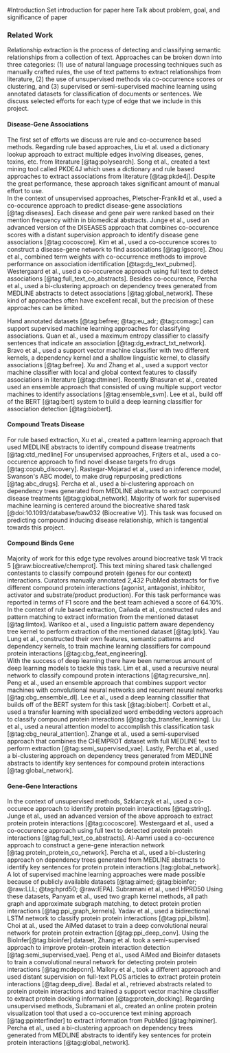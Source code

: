 #Introduction
Set introduction for paper here
Talk about problem, goal, and significance of paper

### Related Work
Relationship extraction is the process of detecting and classifying semantic relationships from a collection of text.
Approaches can be broken down into three categories: (1) use of natural language processing techniques such as manually crafted rules, the use of text patterns to extract relationships from literature, (2) the use of unsupervised methods via co-occurrence scores or clustering, and (3) supervised or semi-supervised machine learning using annotated datasets for classification of documents or sentences.
We discuss selected efforts for each type of edge that we include in this project.

#### Disease-Gene Associations 
The first set of efforts we discuss are rule and co-occurrence based methods.
Regarding rule based approaches, Liu et al. used a dictionary lookup approach to extract multiple edges involving diseases, genes, toxins, etc. from literature [@tag:polysearch]. 
Song et al., created a text mining tool called PKDE4J which uses a dictionary and rule based approaches to extract associations from literature [@tag:pkde4j].
Despite the great performance, these approach takes significant amount of manual effort to use.  
In the context of unsupervised approaches, Pletscher-Frankild et al., used a co-occurence approach to predict disease-gene associations [@tag:diseases].
Each disease and gene pair were ranked based on their mention frequency within in biomedical abstracts.
Junge et al., used an advanced version of the DISEASES approach that combines co-occurence scores with a distant supervision approach to identify disease gene associations [@tag:cocoscore].
Kim et al., used a co-occurence scores to construct a disease-gene network to find associations [@tag:lgscore].
Zhou et al., combined term weights with co-occurrence methods to improve performance on association identification [@tag:dg_text_pubmed].
Westergaard et al., used a co-occurence approach using full text to detect associations [@tag:full_text_co_abstracts].
Besides co-occurence, Percha et al., used a bi-clustering approach on dependency trees generated from MEDLINE abstracts to detect associations [@tag:global_network].
These kind of approaches often have excellent recall, but the precision of these approaches can be limited.

Hand annotated datasets [@tag:befree; @tag:eu_adr; @tag:comagc] can support supervised machine learning approaches for classifying associations.
Quan et al., used a maximum entropy classifier to classify sentences that indicate an association [@tag:dg_extract_txt_network].
Bravo et al., used a support vector machine classifier with two different kernels, a dependency kernel and a shallow linguistic kernel, to classify associations [@tag:befree]. 
Xu and Zhang et al., used a support vector machine classifier with local and global context features to classify associations in literature [@tag:dtminer].
Recently Bhasuran et al., created used an ensemble approach that consisted of using multiple support vector machines to identify associations [@tag:ensemble_svm].
Lee et al., build off of the BERT [@tag:bert] system to build a deep learning classifier for association detection [@tag:biobert].

#### Compound Treats Disease
For rule based extraction, Xu et al., created a pattern learning approach that used MEDLINE abstracts to identify compound disease treatments [@tag:ctd_medline]
For unsupervised approaches, Frijters et al., used a co-occurence approach to find novel disease targets fro drugs [@tag:copub_discovery].
Rastegar-Mojarad et al., used an inference model, Swanson's ABC model, to make drug repurposing predictions [@tag:abc_drugs].
Percha et al., used a bi-clustering approach on dependency trees generated from MEDLINE abstracts to extract compound disease treatments [@tag:global_network].
Majority of work for supervised machine learning is centered around the biocreative shared task [@doi:10.1093/database/baw032 (Biocreative V)].
This task was focused on predicting compound inducing disease relationship, which is tangential towards this project.

#### Compound Binds Gene
Majority of work for this edge type revolves around biocreative task VI track 5 [@raw:biocreative/chemprot].
This text mining shared task challenged contestants to classify compound protein (genes for our context) interactions.
Curators manually annotated 2,432 PubMed abstracts for five different compound protein interactions (agonist, antagonist, inhibitor, activator and substrate/product production). 
For this task performance was reported in terms of F1 score and the best team achieved a score of 64.10%. 
In the context of rule based extraction, Cañada et al., constructed rules and pattern matching to extract information from the mentioned dataset [@tag:limtox].
Warikoo et al., used a linguistic pattern aware dependency tree kernel to perform extraction of the mentioned dataset [@tag:lptk].
Yau Lung et al., constructed their own features, semantic patterns and dependency kernels, to train machine learning classifiers for compound protein interactions [@tag:cbg_feat_engineering].  
With the success of deep learning there have been numerous amount of deep learning models to tackle this task.
Lim et al., used a recursive neural network to classify compound protein interactions [@tag:recursive_nn].
Peng et al., used an ensemble approach that combines support vector machines with convolutional neural networks and recurrent neural networks [@tag:cbg_ensemble_dl].
Lee et al., used a deep learning classifier that builds off of the BERT system for this task [@tag:biobert].
Corbett et al., used a transfer learning with specialized word embedding vectors approach to classify compound protein interactions [@tag:cbg_transfer_learning].
Liu et al., used a neural attention model to accomplish this classification task [@tag:cbg_neural_attention].
Zhange et al., used a semi-supervised approach that combines the CHEMPROT dataset with full MEDLINE text to perform extraction [@tag:semi_supervised_vae].
Lastly, Percha et al., used a bi-clustering approach on dependency trees generated from MEDLINE abstracts to identify key sentences for compound protein interactions [@tag:global_network].

#### Gene-Gene Interactions
In the context of unsupervised methods, Szklarczyk et al., used a co-occurece approach to identify protein protein interactions [@tag:string].
Junge et al., used an advanced version of the above approach to extract protein protein interactions [@tag:cocoscore].
Westergaard et al., used a co-occurence approach using full text to detected protein protein interactions [@tag:full_text_co_abstracts].
Al-Aamri used a co-occurence approach to construct a gene-gene interaction network [@tag:protein_protein_co_network].
Percha et al., used a bi-clustering approach on dependency trees generated from MEDLINE abstracts to identify key sentences for protein protein interactions [tag:global_network].  
A lot of supervised machine learning approaches were made possible  because of publicly available datasets [@tag:aimed; @tag:bioinfer; @raw:LLL; @tag:hprd50; @raw:IEPA].
Subramani et al., used HPRD50 
Using these datasets, Panyam et al., used two graph kernel methods, all path graph and approximate subgraph matching, to detect protein protien interactions [@tag:ppi_graph_kernels]. 
Yadav et al., used a bidirectional LSTM network to classify protein protein interactions [@tag:ppi_bilstm].
Choi at al., used the AiMed dataset to train a deep convolutional neural network for protein protein extraction [@tag:ppi_deep_conv].
Using the BioInfer[@tag:bioinfer] dataset, Zhang et al. took a semi-supervised approach to improve protein-protein interaction detection [@tag:semi_supervised_vae].
Peng et al., used AiMed and Bioinfer datasets to train a convolutional neural network for detecting protein protein interactions [@tag:mcdepcnn].
Mallory et al., took a different approach and used distant supervision on full-text PLOS articles to extract protein protein interactions [@tag:deep_dive].
Badal et al., retrieved abstracts related to protein protein interactions and trained a support vector machine classifier to extract protein docking information [@tag:protein_docking].
Regarding unsupervised methods, Subramani et al., created an online protein protein visualization tool that used a co-occurence text mining approach [@tag:ppinterfinder] to extract information from PubMed [@tag:hpiminer].
Percha et al., used a bi-clustering approach on dependency trees generated from MEDLINE abstracts to identify key sentences for protein protein interactions [@tag:global_network].




